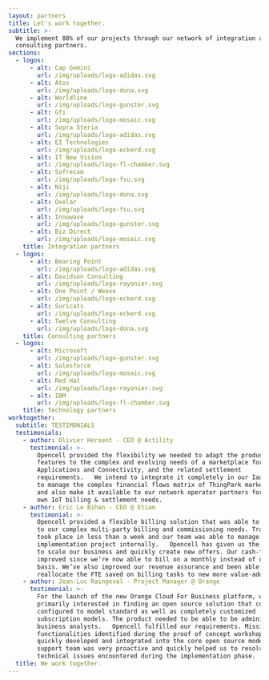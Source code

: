 ```yaml
---
layout: partners
title: Let's work together.
subtitle: >-
  We implement 80% of our projects through our network of integration and
  consulting partners.
sections:
  - logos:
      - alt: Cap Gemini
        url: /img/uploads/logo-adidas.svg
      - alt: Atos
        url: /img/uploads/logo-dona.svg
      - alt: Worldline
        url: /img/uploads/logo-gunster.svg
      - alt: Gfi
        url: /img/uploads/logo-mosaic.svg
      - alt: Sopra Steria
        url: /img/uploads/logo-adidas.svg
      - alt: EI Technologies
        url: /img/uploads/logo-eckerd.svg
      - alt: IT New Vision
        url: /img/uploads/logo-fl-chamber.svg
      - alt: Sofrecom
        url: /img/uploads/logo-fsu.svg
      - alt: Niji
        url: /img/uploads/logo-dona.svg
      - alt: Oxelar
        url: /img/uploads/logo-fsu.svg
      - alt: Innowave
        url: /img/uploads/logo-gunster.svg
      - alt: Biz Direct
        url: /img/uploads/logo-mosaic.svg
    title: Integration partners
  - logos:
      - alt: Bearing Point
        url: /img/uploads/logo-adidas.svg
      - alt: Davidson Consulting
        url: /img/uploads/logo-rayonier.svg
      - alt: One Point / Weave
        url: /img/uploads/logo-eckerd.svg
      - alt: Suricats
        url: /img/uploads/logo-eckerd.svg
      - alt: Twelve Consulting
        url: /img/uploads/logo-dona.svg
    title: Consulting partners
  - logos:
      - alt: Microsoft
        url: /img/uploads/logo-gunster.svg
      - alt: Salesforce
        url: /img/uploads/logo-mosaic.svg
      - alt: Red Hat
        url: /img/uploads/logo-rayonier.svg
      - alt: IBM
        url: /img/uploads/logo-fl-chamber.svg
    title: Technology partners
worktogether:
  subtitle: TESTIMONIALS
  testimonials:
    - author: Olivier Hersent - CEO @ Actility
      testimonial: >-
        Opencell provided the flexibility we needed to adapt the product billing
        features to the complex and evolving needs of a marketplace for Devices,
        Applications and Connectivity, and the related settlement
        requirements.   We intend to integrate it completely in our IaaS cloud
        to manage the complex financial flows matrix of ThingPark marketplace,
        and also make it available to our network operator partners for their
        own IoT billing & settlement needs.
    - author: Eric Le Bihan - CEO @ Etiam
      testimonial: >-
        Opencell provided a flexible billing solution that was able to respond
        to our complex multi-party billing and commissioning needs. Training
        took place in less than a week and our team was able to manage the
        implementation project internally.   Opencell has given us the ability
        to scale our business and quickly create new offers. Our cash-flow has
        improved since we’re now able to bill on a monthly instead of quarterly
        basis. We’ve also improved our revenue assurance and been able to
        reallocate the FTE saved on billing tasks to new more value-added tasks.
    - author: Jean-Luc Raingeval - Project Manager @ Orange
      testimonial: >-
        For the launch of the new Orange Cloud For Business platform, we were
        primarily interested in finding an open source solution that could be
        configured to model standard as well as completely customized
        subscription models. The product needed to be able to be administered by
        business analysts.   Opencell fulfilled our requirements. Missing
        functionalities identified during the proof of concept workshop were
        quickly developed and integrated into the core open source model. The
        support team was very proactive and quickly helped us to resolve all
        technical issues encountered during the implementation phase.
  title: We work together.
---
```

